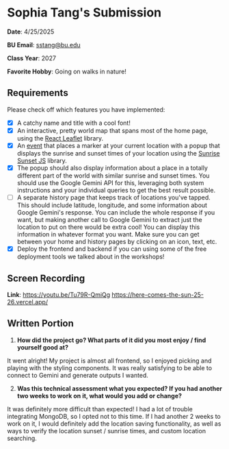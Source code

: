 # Sophia Tang's Submission
**Date**: 4/25/2025

**BU Email**: sstang@bu.edu

**Class Year**: 2027

**Favorite Hobby**: Going on walks in nature!

## Requirements
Please check off which features you have implemented:
- [X] A catchy name and title with a cool font!
- [X] An interactive, pretty world map that spans most of the home page, using the [React Leaflet](https://react-leaflet.js.org/) library.
- [X] An [event](https://react-leaflet.js.org/docs/example-events/) that places a marker at your current location with a popup that displays the sunrise and sunset times of your location using the [Sunrise Sunset JS](https://www.npmjs.com/package/sunrise-sunset-js) library.
- [X] The popup should also display information about a place in a totally different part of the world with similar sunrise and sunset times. You should use the Google Gemini API for this, leveraging both system instructions and your individual queries to get the best result possible.
- [ ] A separate history page that keeps track of locations you've tapped. This should include latitude, longitude, and some information about Google Gemini's response. You can include the whole response if you want, but making another call to Google Gemini to extract just the location to put on there would be extra cool! You can display this information in whatever format you want. Make sure you can get between your home and history pages by clicking on an icon, text, etc.
- [X] Deploy the frontend and backend if you can using some of the free deployment tools we talked about in the workshops!

## Screen Recording
**Link**: https://youtu.be/Tu79R-QmiQg
https://here-comes-the-sun-25-26.vercel.app/

## Written Portion
1. **How did the project go? What parts of it did you most enjoy / find yourself good at?**

It went alright! My project is almost all frontend, so I enjoyed picking and playing with the styling components.
It was really satisfying to be able to connect to Gemini and generate outputs I wanted.

2. **Was this technical assessment what you expected? If you had another two weeks to work on it, what would you add or change?**

It was definitely more difficult than expected! I had a lot of trouble integrating MongoDB, so I opted not to this time. If I had another
2 weeks to work on it, I would definitely add the location saving functionality, as well as ways to verify the location sunset / sunrise times, and
custom location searching.

